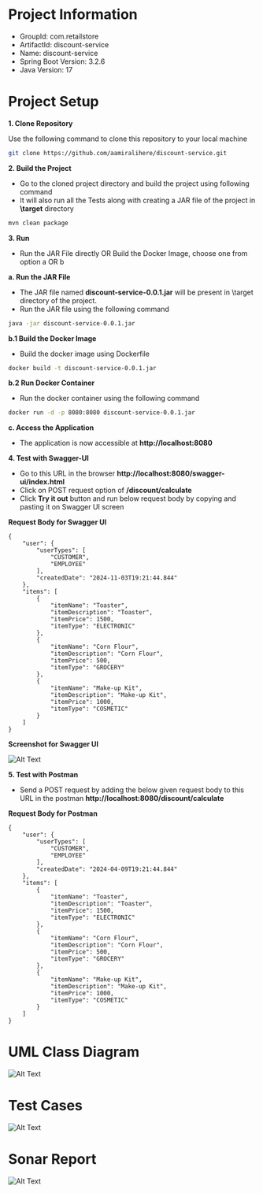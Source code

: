 # **Project Information**

- GroupId: com.retailstore
- ArtifactId: discount-service
- Name: discount-service
- Spring Boot Version: 3.2.6
- Java Version: 17

# **Project Setup**

**1. Clone Repository**

Use the following command to clone this repository to your local machine

```bash
git clone https://github.com/aamiralihere/discount-service.git
```

**2. Build the Project**
- Go to the cloned project directory and build the project using following command
- It will also run all the Tests along with creating a JAR file of the project in **\target** directory

```bash
mvn clean package
```

**3. Run**
-  Run the JAR File directly OR Build the Docker Image, choose one from option a OR b

**a. Run the JAR File**
- The JAR file named **discount-service-0.0.1.jar** will be present in \target directory of the project.
- Run the JAR file using the following command

```bash
java -jar discount-service-0.0.1.jar
```

**b.1 Build the Docker Image**
- Build the docker image using Dockerfile

```bash
docker build -t discount-service-0.0.1.jar
```

**b.2 Run Docker Container**
- Run the docker container using the following command

```bash
docker run -d -p 8080:8080 discount-service-0.0.1.jar
```

**c. Access the Application**
- The application is now accessible at **http://localhost:8080**

**4. Test with Swagger-UI**
- Go to this URL in the browser **http://localhost:8080/swagger-ui/index.html**
- Click on POST request option of **/discount/calculate**
- Click **Try it out** button and run below request body by copying and pasting it on Swagger UI screen

**Request Body for Swagger UI**
```
{
    "user": {
        "userTypes": [
            "CUSTOMER",
            "EMPLOYEE"
        ],
        "createdDate": "2024-11-03T19:21:44.844"
    },
    "items": [
        {
            "itemName": "Toaster",
            "itemDescription": "Toaster",
            "itemPrice": 1500,
            "itemType": "ELECTRONIC"
        },
        {
            "itemName": "Corn Flour",
            "itemDescription": "Corn Flour",
            "itemPrice": 500,
            "itemType": "GROCERY"
        },
        {
            "itemName": "Make-up Kit",
            "itemDescription": "Make-up Kit",
            "itemPrice": 1000,
            "itemType": "COSMETIC"
        }
    ]
}
```

**Screenshot for Swagger UI**

![Alt Text](images/discount-service-Swagger-UI.png)

**5. Test with Postman**
- Send a POST request by adding the below given request body to this URL in the postman **http://localhost:8080/discount/calculate**

**Request Body for Postman**
```
{
    "user": {
        "userTypes": [
            "CUSTOMER",
            "EMPLOYEE"
        ],
        "createdDate": "2024-04-09T19:21:44.844"
    },
    "items": [
        {
            "itemName": "Toaster",
            "itemDescription": "Toaster",
            "itemPrice": 1500,
            "itemType": "ELECTRONIC"
        },
        {
            "itemName": "Corn Flour",
            "itemDescription": "Corn Flour",
            "itemPrice": 500,
            "itemType": "GROCERY"
        },
        {
            "itemName": "Make-up Kit",
            "itemDescription": "Make-up Kit",
            "itemPrice": 1000,
            "itemType": "COSMETIC"
        }
    ]
}
```

# **UML Class Diagram**

![Alt Text](images/discount-service-uml.png)

# **Test Cases** 

![Alt Text](images/discount-service-tests.png)

# **Sonar Report**

![Alt Text](images/discount-service-sonar.png)

